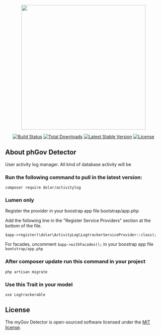 <p align="center"><a href="https://laravel.com" target="_blank"><img src="https://raw.githubusercontent.com/laravel/art/master/logo-lockup/5%20SVG/2%20CMYK/1%20Full%20Color/laravel-logolockup-cmyk-red.svg" width="400"></a></p>

<p align="center">
<a href="https://travis-ci.org/laravel/framework"><img src="https://travis-ci.org/laravel/framework.svg" alt="Build Status"></a>
<a href="https://packagist.org/packages/laravel/framework"><img src="https://img.shields.io/packagist/dt/laravel/framework" alt="Total Downloads"></a>
<a href="https://packagist.org/packages/laravel/framework"><img src="https://img.shields.io/packagist/v/laravel/framework" alt="Latest Stable Version"></a>
<a href="https://packagist.org/packages/laravel/framework"><img src="https://img.shields.io/packagist/l/laravel/framework" alt="License"></a>
</p>

## About phGov Detector

User activity log manager. All kind of database activity will be 

### Run the following command to pull in the latest version:

```
composer require dolar/activitylog
```

### Lumen only

Register the provider in your boostrap app file bootstrap/app.php

Add the following line in the "Register Service Providers" section at the bottom of the file.

```
$app->register(\dolar\ActivityLog\LogtrackerServiceProvider::class);
```

For facades, uncomment ```$app->withFacades();``` in your boostrap app file ```bootstrap/app.php```

### After composer update run this command in your project

```
php artisan migrate
```

### Use this Trait in your model

```
use Logtrackerable
```

## License

The myGov Detector is open-sourced software licensed under the [MIT license](https://opensource.org/licenses/MIT).
